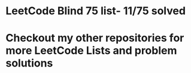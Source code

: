 <h1> LeetCode Blind 75 list- 11/75 solved</h1>
<h1> Checkout my other repositories for more LeetCode Lists and problem solutions</h1>
